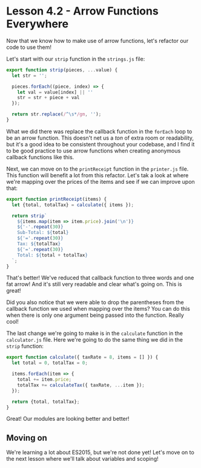 # Lesson 4.2 - Arrow Functions Everywhere

Now that we know how to make use of arrow functions, let's refactor our code
to use them!

Let's start with our `strip` function in the `strings.js` file:

```js
export function strip(pieces, ...value) {
  let str = '';

  pieces.forEach((piece, index) => {
    let val = value[index] || ''
    str = str + piece + val
  });

  return str.replace(/^\s*/gm, '');
}
```

What we did there was replace the callback function in the `forEach` loop to
be an arrow function. This doesn't net us a *ton* of extra room or readability,
but it's a good idea to be consistent throughout your codebase, and I find it
to be good practice to use arrow functions when creating anonymous callback
functions like this.

Next, we can move on to the `printReceipt` function in the `printer.js` file.
This function will benefit a lot from this refactor. Let's tak a look at where
we're mapping over the prices of the items and see if we can improve upon
that:

```js
export function printReceipt(items) {
  let {total, totalTax} = calculate({ items });

  return strip`
    ${items.map(item => item.price).join('\n')}
    ${'-'.repeat(30)}
    Sub-Total: ${total}
    ${'='.repeat(30)}
    Tax: ${totalTax}
    ${'='.repeat(30)}
    Total: ${total + totalTax}
  `;
}
```

That's better! We've reduced that callback function to three words and one
fat arrow! And it's still very readable and clear what's going on. This is
great!

Did you also notice that we were able to drop the parentheses from the callback
function we used when mapping over the items? You can do this when there is
only one argument being passed into the function. Really cool!

The last change we're going to make is in the `calculate` function in the
`calculator.js` file. Here we're going to do the same thing we did in the
`strip` function:

```js
export function calculate({ taxRate = 8, items = [] }) {
  let total = 0, totalTax = 0;

  items.forEach(item => {
    total += item.price;
    totalTax += calculateTax({ taxRate, ...item });
  });

  return {total, totalTax};
}
```

Great! Our modules are looking better and better!

## Moving on
We're learning a lot about ES2015, but we're not done yet! Let's move on to
the next lesson where we'll talk about variables and scoping!
